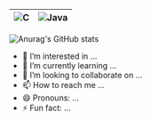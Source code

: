 |![C](https://img.shields.io/badge/c-%2300599C.svg?style=for-the-badge&logo=c&logoColor=white)|	![Java](https://img.shields.io/badge/java-%23ED8B00.svg?style=for-the-badge&logo=openjdk&logoColor=white)|
|--|--|


![Anurag's GitHub stats](https://github-readme-stats.vercel.app/api?username=baeo5623&show_icons=true&theme=radical)

- 👀 I’m interested in ...
- 🌱 I’m currently learning ...
- 💞️ I’m looking to collaborate on ...
- 📫 How to reach me ...
- 😄 Pronouns: ...
- ⚡ Fun fact: ...

<!---
baeo5623/baeo5623 is a ✨ special ✨ repository because its `README.md` (this file) appears on your GitHub profile.
You can click the Preview link to take a look at your changes.
--->
